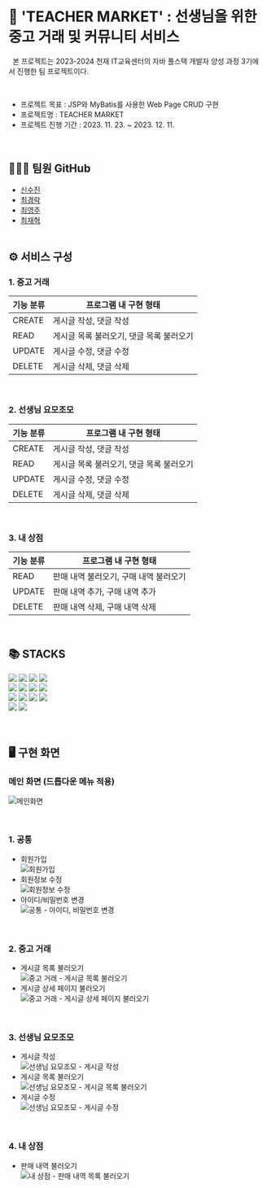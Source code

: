 # 🛒 'TEACHER MARKET' : 선생님을 위한 중고 거래 및 커뮤니티 서비스
<p>
  &nbsp; 본 프로젝트는 2023-2024 천재 IT교육센터의 자바 풀스택 개발자 양성 과정 3기에서 진행한 팀 프로젝트이다.
</p>
<br>

  - 프로젝트 목표 : JSP와 MyBatis를 사용한 Web Page CRUD 구현  <br> 
  - 프로젝트명 : TEACHER MARKET <br>
  - 프로젝트 진행 기간 : 2023. 11. 23. ~ 2023. 12. 11. <br>
<br>

## 🧑🏻‍💻 팀원 GitHub
- [신수진](https://github.com/sxzuzv) 
- [최경락](https://github.com/raknrak)
- [최영주](https://github.com/cyj083386)
- [최재혁](https://github.com/Jaehyuk-96)
<br><br>


## ⚙️ 서비스 구성
### 1. 중고 거래
| 기능 분류 | 프로그램 내 구현 형태 |
| --- | --- |
| CREATE | 게시글 작성, 댓글 작성 |
| READ | 게시글 목록 불러오기, 댓글 목록 불러오기 |
| UPDATE | 게시글 수정, 댓글 수정 |
| DELETE | 게시글 삭제, 댓글 삭제 |

<br>

### 2. 선생님 요모조모
| 기능 분류 | 프로그램 내 구현 형태 |
| --- | --- |
| CREATE | 게시글 작성, 댓글 작성 |
| READ | 게시글 목록 불러오기, 댓글 목록 불러오기 |
| UPDATE | 게시글 수정, 댓글 수정 |
| DELETE | 게시글 삭제, 댓글 삭제 |

<br>

### 3. 내 상점
| 기능 분류 | 프로그램 내 구현 형태 |
| --- | --- |
| READ | 판매 내역 불러오기, 구매 내역 불러오기 |
| UPDATE | 판매 내역 추가, 구매 내역 추가 |
| DELETE | 판매 내역 삭제, 구매 내역 삭제 |

<br>



## 📚 STACKS

<div>
<img src="https://img.shields.io/badge/java-007396?style=for-the-badge&logo=java&logoColor=white">
<img src="https://img.shields.io/badge/jsp-D40000?style=for-the-badge&logo=jsp&logoColor=white">
<img src="https://img.shields.io/badge/servlet-000000?style=for-the-badge&logo=jsp&logoColor=white">
<img src="https://img.shields.io/badge/MyBatis-000000?style=for-the-badge&logo=MyBatis&logoColor=white"> <br>
<img src="https://img.shields.io/badge/apache tomcat-F8DC75?style=for-the-badge&logo=apachetomcat&logoColor=white">
<img src="https://img.shields.io/badge/amazonaws-232F3E?style=for-the-badge&logo=amazonaws&logoColor=white"> 
<img src="https://img.shields.io/badge/MySQL-4479A1?style=for-the-badge&logo=mysql&logoColor=white">
<img src="https://img.shields.io/badge/MariaDB-003545?style=for-the-badge&logo=mariadb&logoColor=white"> <br>
<img src="https://img.shields.io/badge/CSS3-1572B6?style=for-the-badge&logo=CSS3&logoColor=white">
<img src="https://img.shields.io/badge/IntelliJ-000000?style=for-the-badge&logo=intellijidea&logoColor=white">
<img src="https://img.shields.io/badge/Git-F05032?style=for-the-badge&logo=git&logoColor=white">
<img src="https://img.shields.io/badge/GitHub-181717?style=for-the-badge&logo=github&logoColor=white"> <br>
<img src="https://img.shields.io/badge/Slack-4A154B?style=for-the-badge&logo=slack&logoColor=white">
<img src="https://img.shields.io/badge/Notion-00000?style=for-the-badge&logo=notion&logoColor=white">
</div>
<br><br>



## 🖥️ 구현 화면
### 메인 화면 (드롭다운 메뉴 적용)
![메인화면](https://github.com/Chunjae3Team/teacherFleaMarket/assets/106226864/50c97ded-ef09-4d7c-b2b9-420a6176b08d)

<br>

### 1. 공통

- 회원가입 <br>
![회원가입](https://github.com/Chunjae3Team/teacherFleaMarket/assets/106226864/a3cc0155-87a2-49fb-ad8a-3cdad5d52f2f)
- 회원정보 수정 <br>
![회원정보 수정](https://github.com/Chunjae3Team/teacherFleaMarket/assets/106226864/424b96ba-3bcb-40d4-a1f9-48b8867a0a41)
- 아이디/비밀번호 변경 <br>
![공통 - 아이디, 비밀번호 변경](https://github.com/Chunjae3Team/teacherFleaMarket/assets/106226864/a9af867f-013c-4ade-98ca-9b768d7eb847)

<br>

### 2. 중고 거래

- 게시글 목록 불러오기 <br>
![중고 거래 - 게시글 목록 불러오기](https://github.com/Chunjae3Team/teacherFleaMarket/assets/106226864/ea349f0e-5690-4978-917d-a5d745eb0a27)
- 게시글 상세 페이지 불러오기 <br>
![중고 거래 - 게시글 상세 페이지 불러오기](https://github.com/Chunjae3Team/teacherFleaMarket/assets/106226864/8e0939df-5e9c-461b-8335-adc9779a0633)
<br>

### 3. 선생님 요모조모

- 게시글 작성 <br>
![선생님 요모조모 - 게시글 작성](https://github.com/Chunjae3Team/teacherFleaMarket/assets/106226864/721fff83-c7e6-421f-b077-0cce19668275)
- 게시글 목록 불러오기 <br>
![선생님 요모조모 - 게시글 목록 불러오기](https://github.com/Chunjae3Team/teacherFleaMarket/assets/106226864/9a00a08d-7827-41a9-b224-e0cb78dc4a4b)
- 게시글 수정 <br>
![선생님 요모조모 - 게시글 수정](https://github.com/Chunjae3Team/teacherFleaMarket/assets/106226864/98c26165-5359-412e-b493-52b18e361d9f)
<br>

### 4. 내 상점

- 판매 내역 불러오기 <br>
![내 상점 - 판매 내역 목록 불러오기](https://github.com/Chunjae3Team/teacherFleaMarket/assets/106226864/cb3fbf28-0fdd-462a-bf1d-2c05ad2089cd)
